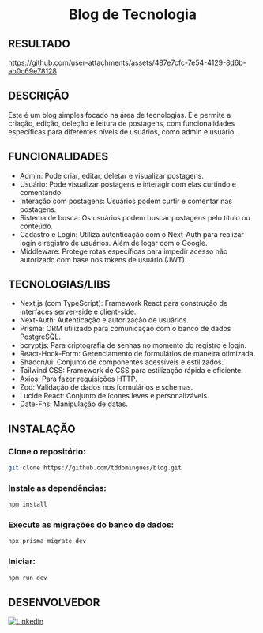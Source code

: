 <h1 align="center">
  Blog de Tecnologia
</h1>

## RESULTADO

https://github.com/user-attachments/assets/487e7cfc-7e54-4129-8d6b-ab0c69e78128

## DESCRIÇÃO

Este é um blog simples focado na área de tecnologias. Ele permite a criação, edição, deleção e leitura de postagens, com funcionalidades específicas para diferentes níveis de usuários, como admin e usuário.

## FUNCIONALIDADES

- Admin: Pode criar, editar, deletar e visualizar postagens.
- Usuário: Pode visualizar postagens e interagir com elas curtindo e comentando.
- Interação com postagens: Usuários podem curtir e comentar nas postagens.
- Sistema de busca: Os usuários podem buscar postagens pelo título ou conteúdo.
- Cadastro e Login: Utiliza autenticação com o Next-Auth para realizar login e registro de usuários. Além de logar com o Google.
- Middleware: Protege rotas específicas para impedir acesso não autorizado com base nos tokens de usuário (JWT).

## TECNOLOGIAS/LIBS

- Next.js (com TypeScript): Framework React para construção de interfaces server-side e client-side.
- Next-Auth: Autenticação e autorização de usuários.
- Prisma: ORM utilizado para comunicação com o banco de dados PostgreSQL.
- bcryptjs: Para criptografia de senhas no momento do registro e login.
- React-Hook-Form: Gerenciamento de formulários de maneira otimizada.
- Shadcn/ui: Conjunto de componentes acessíveis e estilizados.
- Tailwind CSS: Framework de CSS para estilização rápida e eficiente.
- Axios: Para fazer requisições HTTP.
- Zod: Validação de dados nos formulários e schemas.
- Lucide React: Conjunto de ícones leves e personalizáveis.
- Date-Fns: Manipulação de datas.
  
## 

## INSTALAÇÃO
### Clone o repositório:
```bash 
git clone https://github.com/tddomingues/blog.git
````

### Instale as dependências:
```bash
npm install
````

### Execute as migrações do banco de dados:
```bash
npx prisma migrate dev
````

### Iniciar:
```bash
npm run dev
````

## DESENVOLVEDOR

[![Linkedin](https://img.shields.io/badge/LinkedIn-0077B5?style=for-the-badge&logo=linkedin&logoColor=white)](https://www.linkedin.com/in/tiago-domingues-4089b5123/)
